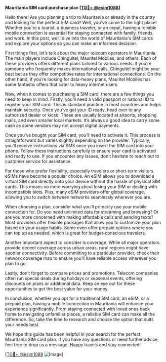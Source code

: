 **Mauritania SIM card purchase plan [[TG💪+ @esim1088](https://t.me/s/esim1088)]**

Hello there! Are you planning a trip to Mauritania or already in the country and looking for the perfect SIM card? Well, you've come to the right place! Whether you're a tourist, a business traveler, or an expat, having a reliable mobile connection is essential for staying connected with family, friends, and work. In this post, we’ll dive into the world of Mauritania's SIM cards and explore your options so you can make an informed decision.

First things first, let’s talk about the major telecom operators in Mauritania. The main players include Chinguitel, Mauritel Mobiles, and others. Each of these providers offers different plans tailored to various needs. If you’re someone who frequently makes international calls, Chinguitel might be your best bet as they offer competitive rates for international connections. On the other hand, if you’re looking for data-heavy plans, Mauritel Mobiles has some fantastic offers that cater to heavy internet users.

Now, when it comes to purchasing a SIM card, there are a few things you need to keep in mind. Firstly, you’ll need a valid passport or national ID to register your SIM card. This is standard practice in most countries and helps maintain security. Once you’ve got your ID ready, head over to any authorized dealer or kiosk. These are usually located at airports, shopping malls, and even smaller local markets. It’s always a good idea to carry some cash as some vendors may not accept digital payments.

Once you’ve bought your SIM card, you’ll need to activate it. This process is straightforward but varies slightly depending on the provider. Typically, you’ll receive instructions via SMS once you insert the SIM card into your phone. Follow these instructions carefully to ensure your card is activated and ready to use. If you encounter any issues, don’t hesitate to reach out to customer service for assistance.

For those who prefer flexibility, especially travelers or short-term visitors, eSIMs have become a popular choice. An eSIM allows you to download a virtual SIM card directly onto your device without the hassle of physical SIM cards. This means no more worrying about losing your SIM or dealing with incompatible slots. Plus, many eSIM providers offer global coverage, allowing you to switch between networks seamlessly wherever you are.

When choosing a plan, consider what you’ll primarily use your mobile connection for. Do you need unlimited data for streaming and browsing? Or are you more concerned with making affordable calls and sending texts? Most providers offer flexible packages that allow you to customize your plan based on your usage habits. Some even offer prepaid options where you can top up as needed, which is great for budget-conscious travelers.

Another important aspect to consider is coverage. While all major operators provide decent coverage across urban areas, rural regions might have spottier connectivity. Before committing to a particular provider, check their network coverage map to ensure you’ll have reliable access wherever you plan to go.

Lastly, don’t forget to compare prices and promotions. Telecom companies often run special deals during holidays or seasonal events, offering discounts on plans or additional data. Keep an eye out for these opportunities to get the best value for your money.

In conclusion, whether you opt for a traditional SIM card, an eSIM, or a prepaid plan, having a mobile connection in Mauritania will enhance your experience significantly. From staying connected with loved ones back home to navigating unfamiliar places, a reliable SIM card can make all the difference. So, take the time to research and choose the option that suits your needs best.

We hope this guide has been helpful in your search for the perfect Mauritania SIM card plan. If you have any questions or need further advice, feel free to drop us a message. Happy travels and stay connected!

[[TG💪+ @esim1088](https://t.me/s/esim1088) ![Image](https://i.postimg.cc/Y0z9fWf4/image.png)]